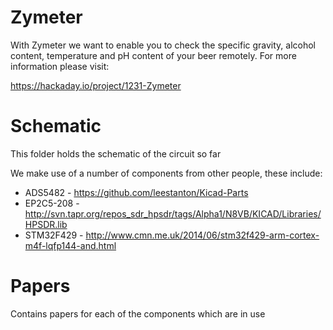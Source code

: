 Zymeter 
=========

With Zymeter we want to enable you to check the specific gravity, alcohol content, temperature and pH content of your beer remotely.  For more information please visit:

https://hackaday.io/project/1231-Zymeter

Schematic 
=========
This folder holds the schematic of the circuit so far

We make use of a number of components from other people, these include:
* ADS5482 - https://github.com/leestanton/Kicad-Parts
* EP2C5-208 - http://svn.tapr.org/repos_sdr_hpsdr/tags/Alpha1/N8VB/KICAD/Libraries/HPSDR.lib
* STM32F429 - http://www.cmn.me.uk/2014/06/stm32f429-arm-cortex-m4f-lqfp144-and.html

Papers
==========
Contains papers for each of the components which are in use
